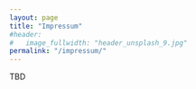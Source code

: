 ```yaml
---
layout: page
title: "Impressum"
#header:
#   image_fullwidth: "header_unsplash_9.jpg"
permalink: "/impressum/"
---
```



TBD

